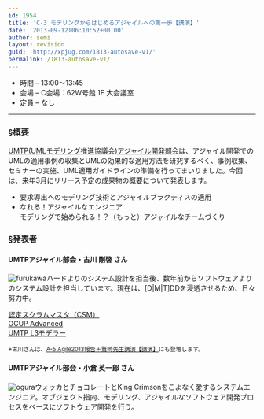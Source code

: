 ```yaml
---
id: 1954
title: 'C-3 モデリングからはじめるアジャイルへの第一歩【講演】'
date: '2013-09-12T06:10:52+00:00'
author: semi
layout: revision
guid: 'http://xpjug.com/1813-autosave-v1/'
permalink: /1813-autosave-v1/
---
```


- 時間 – 13:00〜13:45
- 会場 – C会場：62W号館 1F 大会議室
- 定員 – なし

---

### §概要

[UMTP(UMLモデリング推進協議会)アジャイル開発部会](http://www.umtp-japan.org/modules/introduction1/index.php?id=36)は、アジャイル開発でのUMLの適用事例の収集とUMLの効果的な適用方法を研究するべく、事例収集、セミナーの実施、UML適用ガイドラインの準備を行ってまいりました。今回は、来年3月にリリース予定の成果物の概要について発表します。

- 要求導出へのモデリング技術とアジャイルプラクティスの適用
- なれる！アジャイルなエンジニア  
    モデリングで始められる！？（もっと）アジャイルなチームづくり

### §発表者

#### UMTPアジャイル部会・古川 剛啓 さん

![furukawa](http://xpjug.com/wp-content/uploads/2013/07/furukawa.jpg)ハードよりのシステム設計を担当後、数年前からソフトウェアよりのシステム設計を担当しています。現在は、\[D|M|T\]DDを浸透させるため、日々努力中。

[認定スクラムマスタ（CSM）](http://www.scrumalliance.org/certifications/practitioners/certified-scrummaster-(csm))  
[OCUP Advanced](http://www.umlcert.org/ocup/advanced.html)  
[UMTP L3モデラー](http://www.umtp-japan.org/modules/examination3/index.php?id=1&tmid1=1)

<small>※古川さんは、[A-5 Agile2013報告＋鷲崎先生講演【講演】](http://xpjug.com/xp2013-contents-a5/)にも登壇します。</small>

#### UMTPアジャイル部会・小倉 英一郎 さん

![ogura](http://xpjug.com/wp-content/uploads/2013/07/ogura.jpg)ウォッカとチョコレートとKing Crimsonをこよなく愛するシステムエンジニア。オブジェクト指向、モデリング、アジャイルなソフトウェア開発プロセスをベースにソフトウェア開発を行う。